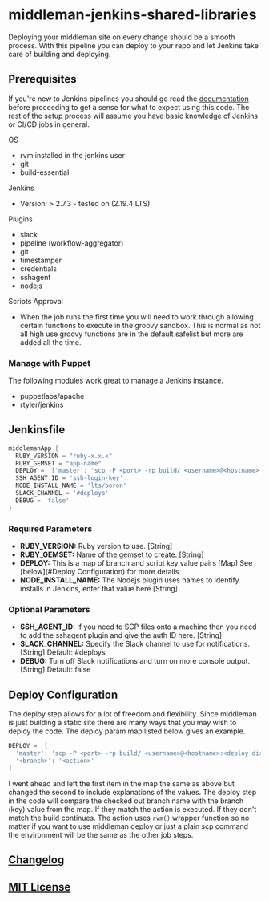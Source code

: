 # middleman-jenkins-shared-libraries

Deploying your middleman site on every change should be a smooth process. With this pipeline you can deploy to your repo and let Jenkins take care of building and deploying.

## Prerequisites

If you're new to Jenkins pipelines you should go read the [documentation](https://jenkins.io/doc/book/pipeline/) before proceeding to get a sense for what to expect using this code. The rest of the setup process will assume you have basic knowledge of Jenkins or CI/CD jobs in general.

OS
  - rvm installed in the jenkins user
  - git
  - build-essential

Jenkins
  - Version: > 2.7.3 - tested on (2.19.4 LTS)
  
Plugins
  - slack
  - pipeline (workflow-aggregator)
  - git
  - timestamper
  - credentials
  - sshagent
  - nodejs

Scripts Approval
- When the job runs the first time you will need to work through allowing certain functions to execute in the groovy sandbox. This is normal as not all high use groovy functions are in the default safelist but more are added all the time.

### Manage with Puppet
The following modules work great to manage a Jenkins instance.

- puppetlabs/apache
- rtyler/jenkins

## Jenkinsfile

``` groovy
middlemanApp {
  RUBY_VERSION = "ruby-x.x.x"
  RUBY_GEMSET = "app-name"
  DEPLOY =  ['master': 'scp -P <port> -rp build/ <username>@<hostname>:<deploy directory>', 'stage': '', 'dev': '', ... ]
  SSH_AGENT_ID = 'ssh-login-key'
  NODE_INSTALL_NAME = 'lts/boron'
  SLACK_CHANNEL = '#deploys'
  DEBUG = 'false'
}
```

### Required Parameters

- **RUBY_VERSION:** Ruby version to use. [String]
- **RUBY_GEMSET:** Name of the gemset to create. [String]
- **DEPLOY:** This is a map of branch and script key value pairs [Map] See [below](#Deploy Configuration) for more details
- **NODE_INSTALL_NAME:** The Nodejs plugin uses names to identify installs in Jenkins, enter that value here [String]

### Optional Parameters

- **SSH_AGENT_ID:** If you need to SCP files onto a machine then you need to add the sshagent plugin and give the auth ID here. [String]
- **SLACK_CHANNEL:** Specify the Slack channel to use for notifications. [String] Default: #deploys
- **DEBUG:** Turn off Slack notifications and turn on more console output. [String] Default: false

## Deploy Configuration

The deploy step allows for a lot of freedom and flexibility. Since middleman is just building a static site there are many ways that you may wish to deploy the code. The deploy param map listed below gives an example.

```groovy
DEPLOY =  [
  'master': 'scp -P <port> -rp build/ <username>@<hostname>:<deploy directory>', 
  '<branch>': '<action>'
]
```

I went ahead and left the first item in the map the same as above but changed the second to include explanations of the values. The deploy step in the code will compare the checked out branch name with the branch (key) value from the map. If they match the action is executed. If they don't match the build continues. The action uses `rvm()` wrapper function so no matter if you want to use middleman deploy or just a plain scp command the environment will be the same as the other job steps.

## [Changelog](CHANGELOG.md)

## [MIT License](LICENSE)


